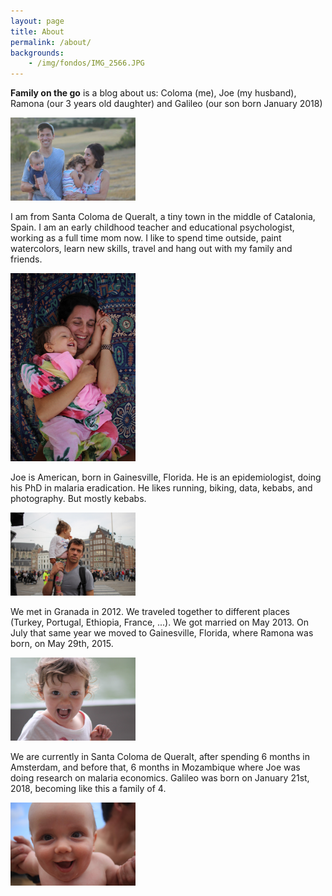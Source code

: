 ```yaml
---
layout: page
title: About
permalink: /about/
backgrounds:
    - /img/fondos/IMG_2566.JPG
---
```


**Family on the go** is a blog about us: Coloma (me), Joe (my husband), Ramona (our 3 years old daughter) and Galileo (our son born January 2018)

<a href="/img/blackberry/0000_IMG_9042.JPG"> <img border="0" src= "/img/blackberry/0000_IMG_9042.JPG" width="200"></a>

I am from Santa Coloma de Queralt, a tiny town in the middle of Catalonia, Spain. I am an early childhood teacher and educational psychologist, working as a full time mom now. I like to spend time outside, paint watercolors, learn new skills, travel and hang out with my family and friends.

<a href="/img/ourstory/IMG_5457.JPG"> <img border="0" alt="Caption goes here" src = "/img/ourstory/IMG_5457.JPG" width = "200"></a>

<script async src="//pagead2.googlesyndication.com/pagead/js/adsbygoogle.js"></script>
<!-- 2n family ad -->
<ins class="adsbygoogle"
     style="display:block"
     data-ad-client="ca-pub-7902219614622730"
     data-ad-slot="4537335602"
     data-ad-format="auto"></ins>
<script>
(adsbygoogle = window.adsbygoogle || []).push({});
</script>

Joe is American, born in Gainesville, Florida. He is an epidemiologist, doing his PhD in malaria eradication. He likes running, biking, data, kebabs, and photography. But mostly kebabs.

<a href="/img/ourstory/IMG_5994.JPG"> <img border="0" alt="Caption goes here" src = "/img/ourstory/IMG_5994.JPG" width = "200"></a>

We met in Granada in 2012. We traveled together to different places (Turkey, Portugal, Ethiopia, France, ...). We got married on May  2013. On July that same year we moved to Gainesville, Florida, where Ramona was born, on May 29th, 2015.

<a href="/img/ourstory/DSCF7021.JPG"> <img border="0" alt="Caption goes here" src = "/img/ourstory/DSCF7021.JPG" width = "200"></a>

We are currently in Santa Coloma de Queralt, after spending 6 months in Amsterdam, and before that, 6 months in Mozambique where Joe was doing research on malaria economics. Galileo was born on January 21st, 2018, becoming like this a family of 4. 

<a href="/img/ourstory/IMG_5463.JPG"> <img border="0" alt="Caption goes here" src = "/img/ourstory/IMG_5463.JPG" width = "200"></a>


